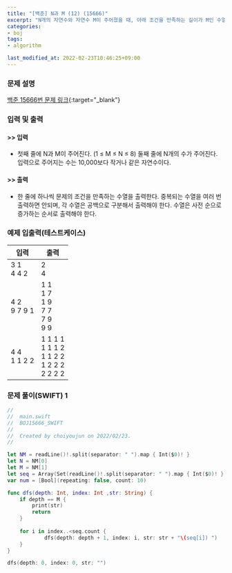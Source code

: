 ```yaml
---
title: "[백준] N과 M (12) (15666)"
excerpt: "N개의 자연수와 자연수 M이 주어졌을 때, 아래 조건을 만족하는 길이가 M인 수열을 모두 구하는 프로그램을 작성하시오."
categories:
- boj
tags:
- algorithm

last_modified_at: 2022-02-23T10:46:25+09:00
---
```



### 문제 설명
[백준 15666번 문제 링크](https://www.acmicpc.net/problem/15666#description){:target="_blank"}




### 입력 및 출력
#### >> 입력
* 첫째 줄에 N과 M이 주어진다. (1 ≤ M ≤ N ≤ 8)
둘째 줄에 N개의 수가 주어진다. 입력으로 주어지는 수는 10,000보다 작거나 같은 자연수이다.



#### >> 출력
* 한 줄에 하나씩 문제의 조건을 만족하는 수열을 출력한다. 중복되는 수열을 여러 번 출력하면 안되며, 각 수열은 공백으로 구분해서 출력해야 한다.
수열은 사전 순으로 증가하는 순서로 출력해야 한다.





### 예제 입출력(테스트케이스)


|입력|출력|
|-----|------|
|3 1<br>4 4 2|2<br>4|
|4 2<br>9 7 9 1|1 1<br>1 7<br>1 9<br>7 7<br>7 9<br>9 9|
|4 4<br>1 1 2 2|1 1 1 1<br>1 1 1 2<br>1 1 2 2<br>1 2 2 2<br>2 2 2 2|




### 문제 풀이(SWIFT) 1
```swift
//
//  main.swift
//  BOJ15666_SWIFT
//
//  Created by choiyoujun on 2022/02/23.
//

let NM = readLine()!.split(separator: " ").map { Int($0)! }
let N = NM[0]
let M = NM[1]
let seq = Array(Set(readLine()!.split(separator: " ").map { Int($0)! })).sorted(by: <)
var num = [Bool](repeating: false, count: 10)

func dfs(depth: Int, index: Int ,str: String) {
    if depth == M {
        print(str)
        return
    }
    
    for i in index..<seq.count {
            dfs(depth: depth + 1, index: i, str: str + "\(seq[i]) ")
    }
}

dfs(depth: 0, index: 0, str: "")
```